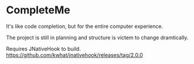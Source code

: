 # CompleteMe
It's like code completion, but for the entire computer experience.

The project is still in planning and structure is victem to change dramtically.

Requires JNativeHook to build. https://github.com/kwhat/jnativehook/releases/tag/2.0.0
